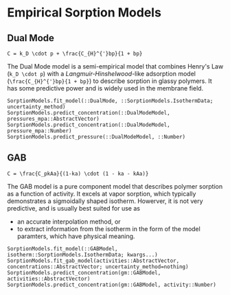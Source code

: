 # Empirical Sorption Models

## Dual Mode

``C = k_D \cdot p + \frac{C_{H}^{'}bp}{1 + bp}``

The Dual Mode model is a semi-empirical model that combines Henry's Law (``k_D \cdot p``) with a *Langmuir-Hinshelwood*-like adsorption model (``\frac{C_{H}^{'}bp}{1 + bp}``) to describe sorption in glassy polymers. It has some predictive power and is widely used in the membrane field. 

```@docs
SorptionModels.fit_model(::DualMode, ::SorptionModels.IsothermData; uncertainty_method)
SorptionModels.predict_concentration(::DualModeModel, pressures_mpa::AbstractVector)
SorptionModels.predict_concentration(::DualModeModel, pressure_mpa::Number)
SorptionModels.predict_pressure(::DualModeModel, ::Number)
```


## GAB

``C = \frac{C_pkAa}{(1-ka) \cdot (1 - ka - kAa)}``

The GAB model is a pure component model that describes polymer sorption as a function of activity.
It excels at vapor sorption, which typically demonstrates a sigmoidally shaped isotherm. Howerver, it is not very predictive, and is usually best suited for use as 
- an accurate interpolation method, or 
- to extract information from the isotherm in the form of the model paramters, which have physical meaning. 

```@docs
SorptionModels.fit_model(::GABModel, isotherm::SorptionModels.IsothermData; kwargs...)
SorptionModels.fit_gab_model(activities::AbstractVector, concentrations::AbstractVector; uncertainty_method=nothing)
SorptionModels.predict_concentration(gm::GABModel, activities::AbstractVector)
SorptionModels.predict_concentration(gm::GABModel, activity::Number)
```
